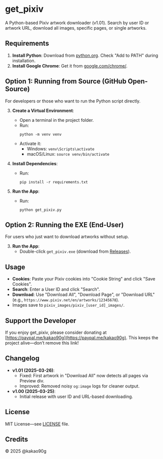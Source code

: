 # get_pixiv
A Python-based Pixiv artwork downloader (v1.01). Search by user ID or artwork URL, download all images, specific pages, or single artworks.

## Requirements
1. **Install Python**: Download from [python.org](https://www.python.org/). Check "Add to PATH" during installation.
2. **Install Google Chrome**: Get it from [google.com/chrome/](https://www.google.com/chrome/).

## Option 1: Running from Source (GitHub Open-Source)
For developers or those who want to run the Python script directly.

3. **Create a Virtual Environment**:
   - Open a terminal in the project folder.
   - Run:
     ```
     python -m venv venv
     ```
   - Activate it:
     - Windows: `venv\Scripts\activate`
     - macOS/Linux: `source venv/bin/activate`

4. **Install Dependencies**:
   - Run:
     ```
     pip install -r requirements.txt
     ```

5. **Run the App**:
   - Run:
     ```
     python get_pixiv.py
     ```

## Option 2: Running the EXE (End-User)
For users who just want to download artworks without setup.

3. **Run the App**:
   - Double-click `get_pixiv.exe` (download from [Releases](https://github.com/kakao90g/get_pixiv/releases)).

## Usage
- **Cookies**: Paste your Pixiv cookies into "Cookie String" and click "Save Cookies".
- **Search**: Enter a User ID and click "Search".
- **Download**: Use "Download All", "Download Page", or "Download URL" (e.g., `https://www.pixiv.net/en/artworks/12345678`).
- Images save to `pixiv_images/pixiv_[user_id]_images/`.

## Support the Developer
If you enjoy get_pixiv, please consider donating at [https://paypal.me/kakao90g](https://paypal.me/kakao90g). This keeps the project alive—don’t remove this link!

## Changelog
- **v1.01 (2025-03-26)**:
  - Fixed: First artwork in "Download All" now detects all pages via Preview div.
  - Improved: Removed noisy `og:image` logs for cleaner output.
- **v1.00 (2025-03-25)**:
  - Initial release with user ID and URL-based downloading.

## License
MIT License—see [LICENSE](LICENSE) file.

## Credits
© 2025 @kakao90g